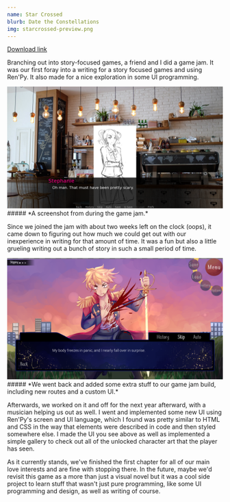 ```yaml
---
name: Star Crossed
blurb: Date the Constellations
img: starcrossed-preview.png
---
```

[Download link](https://rainbowjellie.itch.io/star)

Branching out into story-focused games, a friend and I did a game jam. It was our first foray into a writing for a story focused games and using Ren'Py. It also made for a nice exploration in some UI programming.

<img src="../assets/images/starcrossed-preproduction.png" alt="Screenshot of pre-production Star Crossed" width="600px"/>
##### *A screenshot from during the game jam.*

Since we joined the jam with about two weeks left on the clock (oops), it came down to figuring out how much we could get out with our inexperience in writing for that amount of time. It was a fun but also a little grueling writing out a bunch of story in such a small period of time.

<img src="../assets/images/starcrossed-gameplay.png" alt="Screenshot of Leo, one of the dateable characters kneeling." width="600px"/>
##### *We went back and added some extra stuff to our game jam build, including new routes and a custom UI.*

Afterwards, we worked on it and off for the next year afterward, with a musician helping us out as well. I went and implemented some new UI using Ren'Py's screen and UI language, which I found was pretty similar to HTML and CSS in the way that elements were described in code and then styled somewhere else. I made the UI you see above as well as implemented a simple gallery to check out all of the unlocked character art that the player has seen.

As it currently stands, we've finished the first chapter for all of our main love interests and are fine with stopping there. In the future, maybe we'd revisit this game as a more than just a visual novel but it was a cool side project to learn stuff that wasn't just pure programming, like some UI programming and design, as well as writing of course.